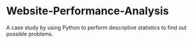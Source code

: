 # Website-Performance-Analysis
A case study by using Python to perform descriptive statistics to find out possible problems.
